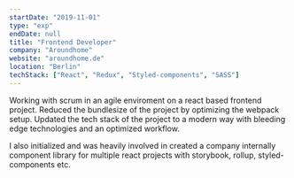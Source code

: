```yaml
---
startDate: "2019-11-01"
type: "exp"
endDate: null
title: "Frontend Developer"
company: "Aroundhome"
website: "aroundhome.de"
location: "Berlin"
techStack: ["React", "Redux", "Styled-components", "SASS"]
---
```


Working with scrum in an agile enviroment on a react based frontend project. Reduced the bundlesize of the project by optimizing the webpack setup.
Updated the tech stack of the project to a modern way with bleeding edge technologies and an optimized workflow. 

I also initialized and was heavily involved in created a company internally component library for multiple react projects with storybook, rollup, styled-components etc. 